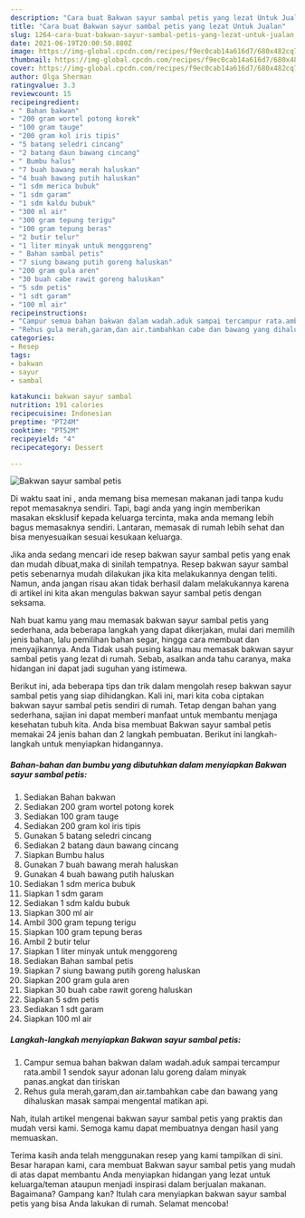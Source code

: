 ```yaml
---
description: "Cara buat Bakwan sayur sambal petis yang lezat Untuk Jualan"
title: "Cara buat Bakwan sayur sambal petis yang lezat Untuk Jualan"
slug: 1264-cara-buat-bakwan-sayur-sambal-petis-yang-lezat-untuk-jualan
date: 2021-06-19T20:00:50.880Z
image: https://img-global.cpcdn.com/recipes/f9ec0cab14a616d7/680x482cq70/bakwan-sayur-sambal-petis-foto-resep-utama.jpg
thumbnail: https://img-global.cpcdn.com/recipes/f9ec0cab14a616d7/680x482cq70/bakwan-sayur-sambal-petis-foto-resep-utama.jpg
cover: https://img-global.cpcdn.com/recipes/f9ec0cab14a616d7/680x482cq70/bakwan-sayur-sambal-petis-foto-resep-utama.jpg
author: Olga Sherman
ratingvalue: 3.3
reviewcount: 15
recipeingredient:
- " Bahan bakwan"
- "200 gram wortel potong korek"
- "100 gram tauge"
- "200 gram kol iris tipis"
- "5 batang seledri cincang"
- "2 batang daun bawang cincang"
- " Bumbu halus"
- "7 buah bawang merah haluskan"
- "4 buah bawang putih haluskan"
- "1 sdm merica bubuk"
- "1 sdm garam"
- "1 sdm kaldu bubuk"
- "300 ml air"
- "300 gram tepung terigu"
- "100 gram tepung beras"
- "2 butir telur"
- "1 liter minyak untuk menggoreng"
- " Bahan sambal petis"
- "7 siung bawang putih goreng haluskan"
- "200 gram gula aren"
- "30 buah cabe rawit goreng haluskan"
- "5 sdm petis"
- "1 sdt garam"
- "100 ml air"
recipeinstructions:
- "Campur semua bahan bakwan dalam wadah.aduk sampai tercampur rata.ambil 1 sendok sayur adonan lalu goreng dalam minyak panas.angkat dan tiriskan"
- "Rehus gula merah,garam,dan air.tambahkan cabe dan bawang yang dihaluskan masak sampai mengental matikan api."
categories:
- Resep
tags:
- bakwan
- sayur
- sambal

katakunci: bakwan sayur sambal 
nutrition: 191 calories
recipecuisine: Indonesian
preptime: "PT24M"
cooktime: "PT52M"
recipeyield: "4"
recipecategory: Dessert

---
```



![Bakwan sayur sambal petis](https://img-global.cpcdn.com/recipes/f9ec0cab14a616d7/680x482cq70/bakwan-sayur-sambal-petis-foto-resep-utama.jpg)

Di waktu  saat ini , anda memang bisa memesan makanan jadi tanpa kudu repot memasaknya sendiri. Tapi, bagi anda yang ingin memberikan masakan eksklusif kepada keluarga tercinta, maka anda memang lebih bagus memasaknya sendiri. Lantaran, memasak di rumah lebih sehat dan bisa menyesuaikan sesuai kesukaan keluarga.

Jika anda sedang mencari ide resep bakwan sayur sambal petis yang enak dan mudah dibuat,maka di sinilah tempatnya. Resep bakwan sayur sambal petis  sebenarnya mudah dilakukan jika kita melakukannya dengan teliti. Namun, anda jangan risau akan tidak berhasil dalam melakukannya 
karena di artikel ini kita akan mengulas bakwan sayur sambal petis dengan seksama.  



Nah buat kamu yang mau memasak bakwan sayur sambal petis yang sederhana, ada beberapa langkah yang dapat dikerjakan, mulai dari memilih jenis bahan, lalu pemilihan bahan segar, hingga cara membuat dan menyajikannya. Anda Tidak usah pusing kalau mau memasak bakwan sayur sambal petis yang lezat di rumah. Sebab, asalkan anda  tahu caranya, maka hidangan ini dapat jadi suguhan yang istimewa.

Berikut ini, ada beberapa tips dan trik dalam mengolah resep bakwan sayur sambal petis yang siap dihidangkan. Kali ini, mari kita coba ciptakan bakwan sayur sambal petis sendiri di rumah. Tetap dengan bahan yang sederhana, sajian ini dapat memberi manfaat untuk membantu menjaga kesehatan tubuh kita. Anda bisa membuat Bakwan sayur sambal petis memakai 24 jenis bahan dan 2 langkah pembuatan. Berikut ini langkah-langkah untuk menyiapkan hidangannya.

<!--inarticleads1-->

##### Bahan-bahan dan bumbu yang dibutuhkan dalam menyiapkan Bakwan sayur sambal petis:

1. Sediakan  Bahan bakwan
1. Sediakan 200 gram wortel potong korek
1. Sediakan 100 gram tauge
1. Sediakan 200 gram kol iris tipis
1. Gunakan 5 batang seledri cincang
1. Sediakan 2 batang daun bawang cincang
1. Siapkan  Bumbu halus
1. Gunakan 7 buah bawang merah haluskan
1. Gunakan 4 buah bawang putih haluskan
1. Sediakan 1 sdm merica bubuk
1. Siapkan 1 sdm garam
1. Sediakan 1 sdm kaldu bubuk
1. Siapkan 300 ml air
1. Ambil 300 gram tepung terigu
1. Siapkan 100 gram tepung beras
1. Ambil 2 butir telur
1. Siapkan 1 liter minyak untuk menggoreng
1. Sediakan  Bahan sambal petis
1. Siapkan 7 siung bawang putih goreng haluskan
1. Siapkan 200 gram gula aren
1. Siapkan 30 buah cabe rawit goreng haluskan
1. Siapkan 5 sdm petis
1. Sediakan 1 sdt garam
1. Siapkan 100 ml air




<!--inarticleads2-->

##### Langkah-langkah menyiapkan Bakwan sayur sambal petis:

1. Campur semua bahan bakwan dalam wadah.aduk sampai tercampur rata.ambil 1 sendok sayur adonan lalu goreng dalam minyak panas.angkat dan tiriskan
1. Rehus gula merah,garam,dan air.tambahkan cabe dan bawang yang dihaluskan masak sampai mengental matikan api.




Nah, itulah artikel mengenai  bakwan sayur sambal petis  yang praktis dan mudah versi kami. Semoga kamu dapat membuatnya dengan hasil yang memuaskan. 

Terima kasih anda telah menggunakan resep yang kami tampilkan di sini. Besar harapan kami, cara membuat  Bakwan sayur sambal petis yang mudah di atas dapat membantu Anda menyiapkan hidangan yang lezat untuk keluarga/teman ataupun menjadi inspirasi dalam berjualan makanan. Bagaimana? Gampang kan? Itulah cara menyiapkan bakwan sayur sambal petis yang bisa Anda lakukan di rumah. Selamat mencoba!

